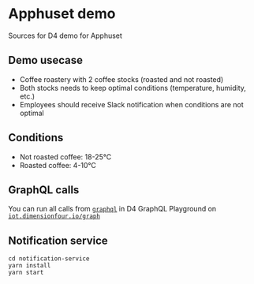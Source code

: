 # Apphuset demo

Sources for D4 demo for Apphuset

## Demo usecase

- Coffee roastery with 2 coffee stocks (roasted and not roasted)
- Both stocks needs to keep optimal conditions (temperature, humidity, etc.) 
- Employees should receive Slack notification when conditions are not optimal

## Conditions

- Not roasted coffee: 18-25°C
- Roasted coffee: 4-10°C

## GraphQL calls

You can run all calls from [`graphql`](./graphql) in D4 GraphQL Playground on [`iot.dimensionfour.io/graph`](https://iot.dimensionfour.io/graph)

## Notification service

```shell
cd notification-service
yarn install
yarn start
```
